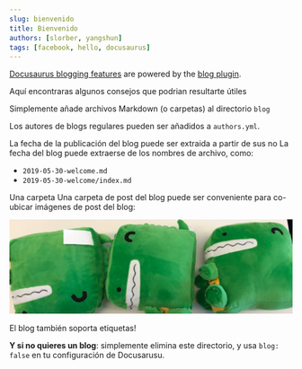 ```yaml
---
slug: bienvenido
title: Bienvenido
authors: [slorber, yangshun]
tags: [facebook, hello, docusaurus]
---
```


[Docusaurus blogging features](https://docusaurus.io/docs/blog) are powered by the [blog plugin](https://docusaurus.io/docs/api/plugins/@docusaurus/plugin-content-blog).

Aquí encontraras algunos consejos que podrian resultarte útiles

<!-- truncate -->

Simplemente añade archivos Markdown (o carpetas) al directorio `blog`

Los autores de blogs regulares pueden ser añadidos a `authors.yml`.

La fecha de la publicación del blog puede ser extraida a partir de sus no
La fecha del blog puede extraerse de los nombres de archivo, como:

- `2019-05-30-welcome.md`
- `2019-05-30-welcome/index.md`

Una carpeta
Una carpeta de post del blog puede ser conveniente para co-ubicar imágenes de post del blog:

![Docusaurus Plushie](./docusaurus-plushie-banner.jpeg)

El blog también soporta etiquetas!

**Y si no quieres un blog**: simplemente elimina este directorio, y usa `blog: false` en tu configuración de Docusarusu.
